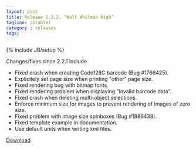 ```yaml
---
layout: post
title: Release 2.2.2, "Walt Whitman High"
tagline: (Stable)
category : releases
tags:
---
```

{% include JB/setup %}

Changes/fixes since 2.2.1 include

- Fixed crash when creating Code128C barcode (Bug #1766425).
- Explicitely set page size when printing "other" page size.
- Fixed rendering bug with bitmap fonts.
- Fixed rendering problem when displaying "Invalid barcode data".
- Fixed crash when deleting multi-object selections.
- Enforce minimum size for images to prevent rendering of images of zero size.
- Fixed problem with image size spinboxes (Bug #1886438).
- Fixed template example in documentation.
- Use default units when writing xml files.

[Download](/pages/download.html)
